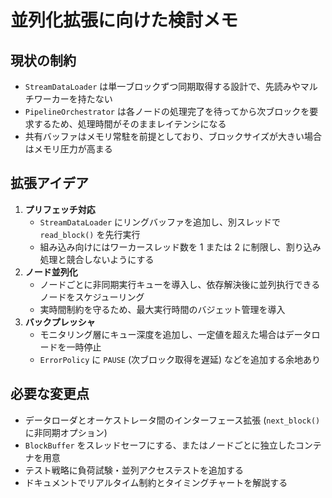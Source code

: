 # 並列化拡張に向けた検討メモ

## 現状の制約
- `StreamDataLoader` は単一ブロックずつ同期取得する設計で、先読みやマルチワーカーを持たない
- `PipelineOrchestrator` は各ノードの処理完了を待ってから次ブロックを要求するため、処理時間がそのままレイテンシになる
- 共有バッファはメモリ常駐を前提としており、ブロックサイズが大きい場合はメモリ圧力が高まる

## 拡張アイデア
1. **プリフェッチ対応**
   - `StreamDataLoader` にリングバッファを追加し、別スレッドで `read_block()` を先行実行
   - 組み込み向けにはワーカースレッド数を 1 または 2 に制限し、割り込み処理と競合しないようにする
2. **ノード並列化**
   - ノードごとに非同期実行キューを導入し、依存解決後に並列执行できるノードをスケジューリング
   - 実時間制約を守るため、最大実行時間のバジェット管理を導入
3. **バックプレッシャ**
   - モニタリング層にキュー深度を追加し、一定値を超えた場合はデータロードを一時停止
   - `ErrorPolicy` に `PAUSE` (次ブロック取得を遅延) などを追加する余地あり

## 必要な変更点
- データローダとオーケストレータ間のインターフェース拡張 (`next_block()` に非同期オプション)
- `BlockBuffer` をスレッドセーフにする、またはノードごとに独立したコンテナを用意
- テスト戦略に負荷試験・並列アクセステストを追加する
- ドキュメントでリアルタイム制約とタイミングチャートを解説する

